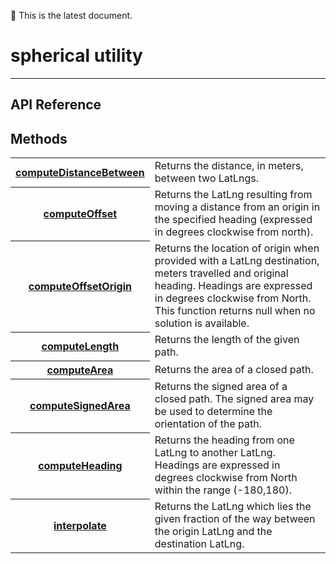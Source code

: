 :green_heart: This is the latest document.

# spherical utility

------------
## API Reference

## Methods
<table>
    <tr>
        <th><a href="./computeDistanceBetween/README.md">computeDistanceBetween</a></th>
        <td>Returns the distance, in meters, between two LatLngs.</td>
    </tr>
    <tr>
        <th><a href="./computeOffset/README.md">computeOffset</a></th>
        <td>Returns the LatLng resulting from moving a distance from an origin in the specified heading (expressed in degrees clockwise from north).</td>
    </tr>
    <tr>
        <th><a href="./computeOffsetOrigin/README.md">computeOffsetOrigin</a></th>
        <td>Returns the location of origin when provided with a LatLng destination, meters travelled and original heading. Headings are expressed in degrees clockwise from North. This function returns null when no solution is available.</td>
    </tr>
    <tr>
        <th><a href="./computeLength/README.md">computeLength</a></th>
        <td>Returns the length of the given path.</td>
    </tr>
    <tr>
        <th><a href="./computeArea/README.md">computeArea</a></th>
        <td>Returns the area of a closed path.</td>
    </tr>
    <tr>
        <th><a href="./computeSignedArea/README.md">computeSignedArea</a></th>
        <td>Returns the signed area of a closed path. The signed area may be used to determine the orientation of the path.</td>
    </tr>
    <tr>
        <th><a href="./computeHeading/README.md">computeHeading</a></th>
        <td>Returns the heading from one LatLng to another LatLng. Headings are expressed in degrees clockwise from North within the range (-180,180).</td>
    </tr>
    <tr>
        <th><a href="./interpolate/README.md">interpolate</a></th>
        <td>Returns the LatLng which lies the given fraction of the way between the origin LatLng and the destination LatLng.</td>
    </tr>
</table>
